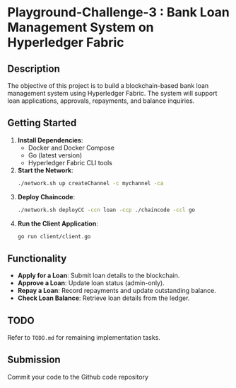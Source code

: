 # Playground-Challenge-3 : Bank Loan Management System on Hyperledger Fabric

## Description
The objective of this project is to build a blockchain-based bank loan management system using Hyperledger Fabric. The system will support loan applications, approvals, repayments, and balance inquiries.

## Getting Started
1. **Install Dependencies**:
   - Docker and Docker Compose
   - Go (latest version)
   - Hyperledger Fabric CLI tools
2. **Start the Network**:
   ```bash
   ./network.sh up createChannel -c mychannel -ca
   ```
3. **Deploy Chaincode**:
   ```bash
   ./network.sh deployCC -ccn loan -ccp ./chaincode -ccl go
   ```
4. **Run the Client Application**:
   ```bash
   go run client/client.go
   ```

## Functionality
- **Apply for a Loan**: Submit loan details to the blockchain.
- **Approve a Loan**: Update loan status (admin-only).
- **Repay a Loan**: Record repayments and update outstanding balance.
- **Check Loan Balance**: Retrieve loan details from the ledger.

## TODO
Refer to `TODO.md` for remaining implementation tasks.

## Submission
Commit your code to the Github code repository
